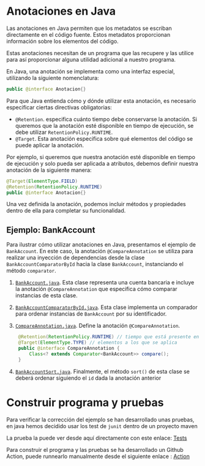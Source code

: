 # Anotaciones en Java
Las anotaciones en Java permiten que los metadatos se escriban directamente en el código fuente. Estos metadatos 
proporcionan información sobre los elementos del código. 

Estas anotaciones necesitan de un programa que las recupere y las utilice para así proporcionar alguna
utilidad adicional a nuestro programa.

En Java, una anotación se implementa como una interfaz especial, utilizando la siguiente nomenclatura:
```java
public @interface Anotacion{}
```
Para que Java entienda cómo y dónde utilizar esta anotación, es necesario especificar 
ciertas directivas obligatorias:

- `@Retention`. especifica cuánto tiempo debe conservarse la anotación. Si queremos
  que la anotación esté disponible en tiempo de ejecución, se debe utilizar
  `RetentionPolicy.RUNTIME`.
- `@Target`. Esta anotación especifica sobre qué elementos del código se puede aplicar la anotación.

Por ejemplo, si queremos que nuestra anotación esté disponible en tiempo de ejecución y 
solo pueda ser aplicada a atributos, debemos definir nuestra anotación de la siguiente manera:

```java
@Target(ElementType.FIELD)
@Retention(RetentionPolicy.RUNTIME)
public @interface Anotacion{}
```
Una vez definida la anotación, podemos incluir métodos y propiedades 
dentro de ella para completar su funcionalidad.

## Ejemplo: BankAccount

Para ilustrar cómo utilizar anotaciones en Java, presentamos el ejemplo de `BankAccount`. 
En este caso, la anotación `@CompareAnnotation` se utiliza para realizar una inyección 
de dependencias desde la clase `BankAccountComparatorById` hacia la clase `BankAccount`, 
instanciando el método `comparator`.

1. [`BankAccount.java`](temas/anotaciones/ruby/BankAccount/src/main/java/uca/iiss/BankAccount.java). Esta clase representa una cuenta bancaria e incluye la anotación `@CompareAnnotation` que
   especifica cómo comparar instancias de esta clase.
    
3. [`BankAccountComparatorById.java`](temas/anotaciones/ruby/BankAccount/src/main/java/uca/iiss/BankAccountComparatorById.java). Esta clase implementa un comparador para ordenar instancias de `BankAccount`
   por su identificador.
     
4. [`CompareAnnotation.java`](temas/anotaciones/ruby/BankAccount/src/main/java/uca/iiss/CompareAnnotation.java). Define la anotación `@CompareAnnotation`.
     ```java
      @Retention(RetentionPolicy.RUNTIME) // tiempo que está presente en la compilacion
      @Target(ElementType.TYPE) // elementos a los que se aplica
      public @interface CompareAnnotation {
          Class<? extends Comparator<BankAccount>> compare();
      }
    ```
5. [`BankAccountSort.java`](temas/anotaciones/ruby/BankAccount/src/main/java/uca/iiss/BankAccountSort.java). Finalmente, el método `sort()` de esta clase se deberá ordenar siguiendo el `id`
dada la anotación anterior

# Construir programa y pruebas
Para verificar la corrección del ejemplo se han desarrollado unas pruebas, en java hemos decidido usar los test de `junit` dentro de un proyecto maven

La prueba la puede ver desde aquí directamente con este enlace: [Tests](temas/anotaciones/java/BankAccount/src/test/java/BankAccountTest.java)

Para construir el programa y las pruebas se ha desarrollado un Github Action, puede runnearlo manualmente desde
el siguiente enlace : [Action](.github/workflows/anotaciones-java.yml)
